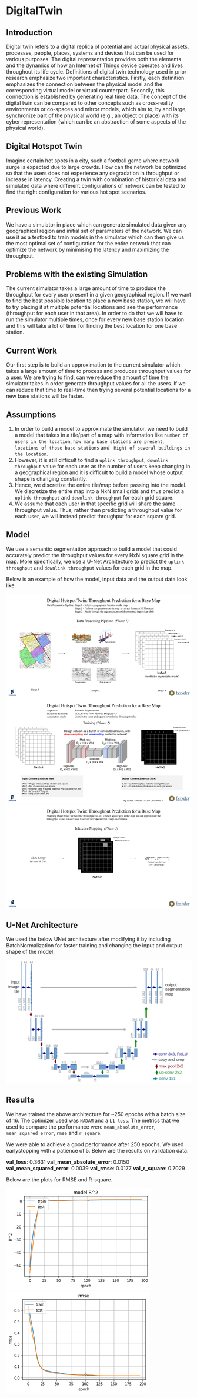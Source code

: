 # DigitalTwin

## Introduction
Digital twin refers to a digital replica of potential and actual physical assets, processes, people, places, systems and devices that can be used for various purposes. The digital representation provides both the elements and the dynamics of how an Internet of Things device operates and lives throughout its life cycle. Definitions of digital twin technology used in prior research emphasize two important characteristics. Firstly, each definition emphasizes the connection between the physical model
and the corresponding virtual model or virtual counterpart. Secondly, this connection is established by generating real time data. The concept of the digital twin can be compared to other concepts such as cross-reality environments or co-spaces and mirror models, which aim to, by and large, synchronize part of the physical world (e.g., an object or place) with its cyber representation (which can be an abstraction of some aspects of the physical world).

## Digital Hotspot Twin
Imagine certain hot spots in a city, such a football game where network surge is expected due to large crowds. How can the network be optimized so that the users does not experience any degradation in throughput or increase in latency. Creating a twin with combination of historical data and simulated data where different configurations of network can be tested to find the right configuration for various hot spot scenarios.

## Previous Work
We have a simulator in place which can generate simulated data given any geographical region and initial set of parameters of the network. We can use it as a testbed to train models in the simulator which can then give us the most optimal set of configuration for the entire network that can optimize the network by minimising the latency and maximizing the throughput.


## Problems with the existing Simulation
The current simulator takes a large amount of time to produce the throughput for every user present in a given geographical region. If we want to find the best possible location to place a new base station, we will have to try placing it at multiple potential locations and see the performance (throughput for each user in that area). In order to do that we will have to run the simulator multiple times, once for every new base station location and this will take a lot of time for finding the best location for one base station. 


## Current Work
Our first step is to build an approximation to the current simulator which takes a large amount of time to process and produces throughput values for a user. We are trying to find, can we reduce the amount of time the simulator takes in order generate throughput values for all the users. If we can reduce that time to real-time then trying several potential locations for a new base stations will be faster. 

## Assumptions
1. In order to build a model to approximate the simulator, we need to build a model that takes in a tile/part of a map with information like ```number of users in the location```, ```how many base stations are present```, ``` locations of those base stations``` and ``` Hight of several buildings in the location```.  
2. However, it is still difficult to find a ```uplink throughput```, ```downlink throughput``` value for each user as the number of users keep changing in a geographical region and it is difficult to build a model whose output shape is changing constantly. 
3. Hence, we discretize the entire tile/map before passing into the model. We discretize the entire map into a NxN small grids and thus predict a ```uplink throughput``` and ```downlink throughput``` for each grid square. 
4. We assume that each user in that specific grid will share the same throughput value. Thus, rather than predicting a throughput value for each user, we will instead predict throughput for each square grid. 


## Model 
We use a semantic segmentation approach to build a model that could accurately predict the throughput values for every NxN square grid in the map. More specifically, we use a U-Net Architecture to predict the ```uplink throughput``` and ```downlink throughput``` values for each grid in the map. 

Below is an example of how the model, input data and the output data look like. 

![Algorithm](s1.png)
![Algorithm](s2.png)
![Algorithm](s3.png)

## U-Net Architecture
We used the below UNet architecture after modifying it by including BatchNormalization for faster training and changing the input and output shape of the model. 

![Algorithm](model.png)

## Results
We have trained the above architecture for ~250 epochs with a batch size of 16. The optimizer used was ```NADAM``` and a ```L1 loss```. The metrics that we used to compare the performance were ```mean_absolute_error```, ```mean_squared_error```, ```rmse``` and ```r_square```.

We were able to achieve a good performance after 250 epochs. We used earlystopping with a patience of 5. Below are the results on validation data. 

**val_loss**: 0.3631
**val_mean_absolute_error**: 0.0150
**val_mean_squared_error**: 0.0039
**val_rmse**: 0.0177
**val_r_square**: 0.7029

Below are the plots for RMSE and R-square. 

![Algorithm](d1.png)          ![Algorithm](d2.png)
